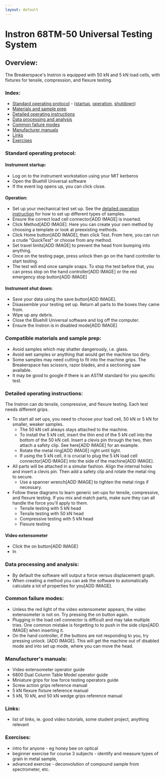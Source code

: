 ```yaml
---
layout: default
---
```

# Instron 68TM-50 Universal Testing System

## Overview:

The Breakerspace's Instron is equipped with 50 kN and 5 kN load cells, with fixtures for tensile, compression, and flexure testing. 

### Index:

* [Standard operating protocol](#sop) - ([startup](#startup), [operation](#operation), [shutdown](#shutdown))
* [Materials and sample prep](#materials)
* [Detailed operating instructions](#details)
* [Data processing and analysis](#data)
* [Common failure modes](#failures)
* [Manufacturer manuals](#manuals)
* [Links](#links)
* [Exercises](#exercises)

<a name="sop"></a>
### Standard operating protocol:

<a name="startup"></a> 
#### Instrument startup:

* Log on to the instrument workstation using your MIT kerberos
* Open the Bluehill Universal software
* If the event log opens up, you can click close. 

<a name="operation"></a>
#### Operation: 

* Set up your mechanical test set up. See the [detailed operation instruction](#details) for how to set up different types of samples.
* Ensure the correct load cell connector[ADD IMAGE] is inserted. 
* Click Method[ADD IMAGE]. Here you can create your own method by choosing a template or look at preexisting methods.
* Click Home button[ADD IMAGE], then click Test. From here, you can run a crude "QuickTest" or choose from any method.
* Set travel limits[ADD IMAGE] to prevent the head from bumping into anything.
* Once on the testing page, press unlock then go on the hand controller to start testing.
* The test will end once sample snaps. To stop the test before that, you can press stop on the hand controller[ADD IMAGE] or the red emergency stop button[ADD IMAGE]

<a name="shutdown"></a>
####  Instrument shut down:

* Save your data using the save button[ADD IMAGE].
* Disassemble your testing set up. Return all parts to the boxes they came from.
* Wipe up any debris.
* Close the Bluehill Universal software and log off the computer.
* Ensure the Instron is in disabled mode[ADD IMAGE]

<a name="materials"></a> 
### Compatible materials and sample prep: 

* Avoid samples which may shatter dangerously, i.e. glass.
* Avoid wet samples or anything that would get the machine too dirty.
* Some samples may need cutting to fit into the machine grips. The Breakerspace has scissors, razor blades, and a sectioning saw available.
* It may be good to google if there is an ASTM standard for you specific test. 

<a name="details"></a> 
### Detailed operating instructions: 
The Instron can do tensile, compressive, and flexure testing. Each test needs different grips. 

* To start all set ups, you need to choose your load cell, 50 kN or 5 kN for smaller, weaker samples.
	* The 50 kN cell always stays attached to the machine.
 	* To install the 5 kN cell, insert the thin end of the 5 kN cell into the bottom of the 50 kN cell. Insert a clevis pin through the two, then attach a safety clip. See here[ADD IMAGE] for an example.
  	* Rotate the metal ring[ADD IMAGE] right until tight.
  	* If using the 5 kN cell, it is crucial to plug the 5 kN load cell connector[ADD IMAGE] into the side of the machine[ADD IMAGE].
* All parts will be attached in a simular fashion. Align the internal holes and insert a clevis pin. Then add a safety clip and rotate the metal ring to secure.
	* Use a spanner wrench[ADD IMAGE] to tighten the metal rings if necessary. 
* Follow these diagrams to learn generic set-ups for tensile, compressive, and flexure testing. If you mix and match parts, make sure they can all handle the force you'll apply to them.
	* Tensile testing with 5 kN head
 	* Tensile testing with 50 kN head
	* Compressive testing with 5 kN head
 	* Flexure testing
 
#### Video extensometer
* Click the on button[ADD IMAGE]
* In 

<a name="data"></a>
### Data processing and analysis:

* By default the software will output a force versus displacement graph.
* When creating a method you can ask the software to automatically calculate a lot of properties for you[ADD IMAGE].

<a name="failures"></a>
### Common failure modes:

* Unless the red light of the video extensometer appears, the video extensometer is not on. Try pressing the on button again.  
* Plugging in the load cell connector is difficult and may take multiple tries. One common mistake is forgetting to to push in the side clips[ADD IMAGE] when inserting it. 
* On the hand controller, if the buttons are not responding to you, try pressing unlock. [ADD IMAGE]. This will get the machine out of disabled mode and into set up mode, where you can move the head.


<a name="manuals"></a>
### Manufacturer's manuals:

* Video extensometer operator guide
* 6800 Dual Column Table Model operator guide
* Miniature grips for low force testing operators guide
* Screw action grips reference manual
* 5 kN flexure fixture reference manual
* 5 kN, 10 kN, and 50 kN wedge grips reference manual

<a name="links"></a>
### Links:

* list of links, ie. good video tutorials, some student project, anything relevant

<a name="exercises"></a>
### Exercises:

* intro for anyone - eg honey bee on optical
* beginner exercise for course 3 subjects - identify and measure types of grain in metal sample, 
* advanced exercise - deconvolution of compound sample from spectrometer, etc.
